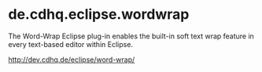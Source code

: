 de.cdhq.eclipse.wordwrap
========================

The Word-Wrap Eclipse plug-in enables the built-in soft text wrap feature in every text-based editor within Eclipse.

http://dev.cdhq.de/eclipse/word-wrap/
